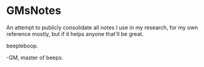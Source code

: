 # GMsNotes
An attempt to publicly consolidate all notes I use in my research, for my own reference mostly, but if it helps anyone that'll be great.

beepleboop. 

-GM, master of beeps.